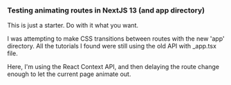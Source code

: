 ### Testing animating routes in NextJS 13 (and app directory)

This is just a starter. Do with it what you want.

I was attempting to make CSS transitions between routes with the new 'app' directory. 
All the tutorials I found were still
using the old API with _app.tsx file.

Here, I'm using the React Context API, and then delaying the route change enough to let 
the current page animate out.

